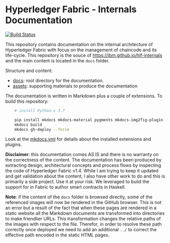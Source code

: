 # Hyperledger Fabric - Internals Documentation

[![Build Status](https://travis-ci.org/IBM/hlf-internals.svg?branch=master)](https://travis-ci.org/IBM/hlf-internals)

This repository contains documentation on the internal architecture of Hyperledger Fabric with focus on the management of chaincode and its life-cycle. This repository is the souce of <https://ibm.github.io/hlf-internals> and the main content is located in the `docs` folder.

Structure and content:

- [docs](docs): root directory for the documentation.
- [assets](assets): supporting materials to produce the documentation

The documentation is written in Markdown plus a couple of extensions. To build this repository:

```bash
    # install Python v 3.7

    pip install mkdocs mkdocs-material pygments mkdocs-img2fig-plugin
    mkdocs build
    mkdocs gh-deploy --force
```

Look at the [mkdocs.yml](mkdocs.yml) for details about the installed extensions and plugins.

**Disclaimer**: this documentation comes AS IS and there is no warranty on the correctness of the content.  The documentation has been produced by extracting design, architectural concepts and process flows by inspecting the code of Hyperledger Fabric v1.4. While I am trying to keep it updated and get validation about the content, I also have other work to do and this is primarily a side project. Use it at your risk. We leveraged to build the support for in Fabric to author smart contracts in Haskell.

**Note**: if the content of the `docs` folder is browsed directly, some of the referenced images will now be rendered in the GitHub browser. This is not an error but a result of the fact that when these pages are rendered in a static website all the Markdown documents are transformed into directories to make friendlier URLs. This transformation changes the relative paths of the images with respect to the file. Therefor, in order to resolve these path correctly once deployed we need to add an additional `../` to correct the effective path encoded in the static HTML pages.
